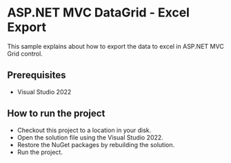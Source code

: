 # ASP.NET MVC DataGrid - Excel Export

This sample explains about how to export the data to excel in ASP.NET MVC Grid control.

## Prerequisites

* Visual Studio 2022

## How to run the project

* Checkout this project to a location in your disk.
* Open the solution file using the Visual Studio 2022.
* Restore the NuGet packages by rebuilding the solution.
* Run the project.